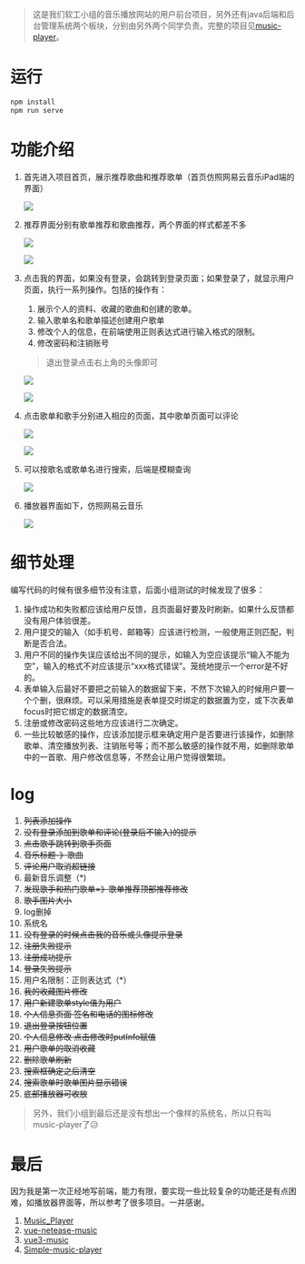 > 这是我们软工小组的音乐播放网站的用户前台项目，另外还有java后端和后台管理系统两个板块，分别由另外两个同学负责。完整的项目见[music-player](https://github.com/abel-chai/music-player)。

# 运行

```bash
npm install
npm run serve
```

# 功能介绍

1. 首先进入项目首页，展示推荐歌曲和推荐歌单（首页仿照网易云音乐iPad端的界面）

   ![](./shortcuts/1.jpg)

2. 推荐界面分别有歌单推荐和歌曲推荐，两个界面的样式都差不多

   ![](./shortcuts/2.jpg)

   ![](./shortcuts/3.jpg)

3. 点击我的界面，如果没有登录，会跳转到登录页面；如果登录了，就显示用户页面，执行一系列操作。包括的操作有：

   1. 展示个人的资料、收藏的歌曲和创建的歌单。
   2. 输入歌单名和歌单描述创建用户歌单
   3. 修改个人的信息，在前端使用正则表达式进行输入格式的限制。
   4. 修改密码和注销账号

   > 退出登录点击右上角的头像即可

   ![](./shortcuts/8.jpg)

   ![](./shortcuts/4.jpg)

4. 点击歌单和歌手分别进入相应的页面，其中歌单页面可以评论

   ![](./shortcuts/5.jpg)

   ![](./shortcuts/6.jpg)

5. 可以按歌名或歌单名进行搜索，后端是模糊查询

   ![](./shortcuts/9.jpg)

6. 播放器界面如下，仿照网易云音乐

   ![](./shortcuts/7.jpg)

# 细节处理

编写代码的时候有很多细节没有注意，后面小组测试的时候发现了很多：

1. 操作成功和失败都应该给用户反馈，且页面最好要及时刷新。如果什么反馈都没有用户体验很差。
2. 用户提交的输入（如手机号、邮箱等）应该进行检测，一般使用正则匹配，判断是否合法。
3. 用户不同的操作失误应该给出不同的提示，如输入为空应该提示“输入不能为空”，输入的格式不对应该提示“xxx格式错误”。笼统地提示一个error是不好的。
4. 表单输入后最好不要把之前输入的数据留下来，不然下次输入的时候用户要一个个删，很麻烦。可以采用措施是表单提交时绑定的数据置为空，或下次表单focus时把它绑定的数据清空。
5. 注册或修改密码这些地方应该进行二次确定。
6. 一些比较敏感的操作，应该添加提示框来确定用户是否要进行该操作，如删除歌单、清空播放列表、注销账号等；而不那么敏感的操作就不用，如删除歌单中的一首歌、用户修改信息等，不然会让用户觉得很繁琐。

# log

1. ~~列表添加操作~~
2. ~~没有登录添加到歌单和评论(登录后不输入)的提示~~
3. ~~点击歌手跳转到歌手页面~~
4. ~~音乐标题-》歌曲~~
5. ~~评论用户取消超链接~~
6. 最新音乐调整（*)
7. ~~发现歌手和热门歌单=》歌单推荐顶部推荐修改~~
8. ~~歌手图片大小~~
9. log删掉
10. 系统名
11. ~~没有登录的时候点击我的音乐或头像提示登录~~
12. ~~注册失败提示~~
13. ~~注册成功提示~~
14. ~~登录失败提示~~
15. 用户名限制：正则表达式（*）
16. ~~我的收藏图片修改~~
17. ~~用户新建歌单style值为用户~~
18. ~~个人信息页面 签名和电话的图标修改~~
19. ~~退出登录按钮位置~~
20. ~~个人信息修改 点击修改时putInfo赋值~~
21. ~~用户歌单的取消收藏~~
22. ~~删除歌单刷新~~
23. ~~搜索框确定之后清空~~
24. ~~搜索歌单时歌单图片显示错误~~
25. ~~底部播放器可收放~~

> 另外，我们小组到最后还是没有想出一个像样的系统名，所以只有叫music-player了😥

# 最后

因为我是第一次正经地写前端，能力有限，要实现一些比较复杂的功能还是有点困难，如播放器界面等，所以参考了很多项目。一并感谢。

1. [Music_Player](https://github.com/MrRainbowYoo/Music_Player)
2. [vue-netease-music](https://github.com/sl1673495/vue-netease-music)
3. [vue3-music](https://github.com/SmallRuralDog/vue3-music)
4. [Simple-music-player](https://github.com/XiangZi7/Simple-music-player)
